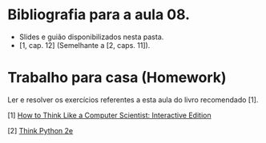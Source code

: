 # Bibliografia para a aula 08.

* Slides e guião disponibilizados nesta pasta.
* [1, cap. 12]
(Semelhante a [2, caps. 11]).

# Trabalho para casa (Homework)

Ler e resolver os exercícios referentes a esta aula do livro recomendado [1].

[1] [How to Think Like a Computer Scientist: Interactive Edition](https://runestone.academy/runestone/static/thinkcspy/index.html)

[2] [Think Python 2e](http://greenteapress.com/wp/think-python-2e/)

